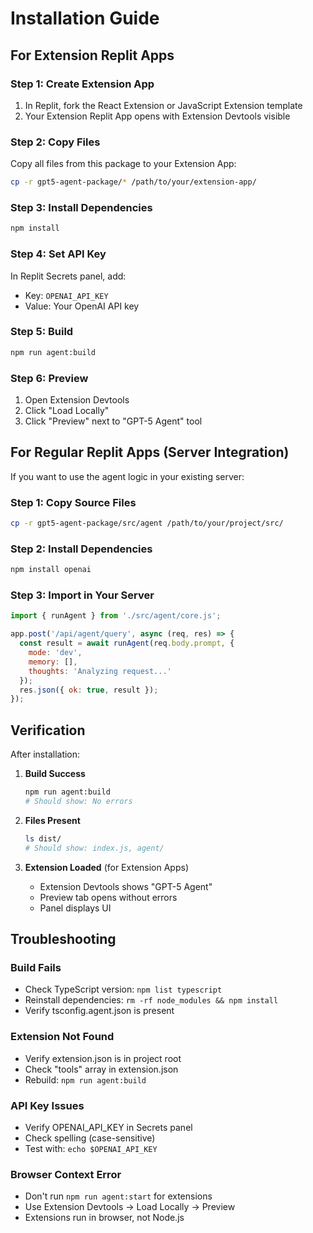# Installation Guide

## For Extension Replit Apps

### Step 1: Create Extension App
1. In Replit, fork the React Extension or JavaScript Extension template
2. Your Extension Replit App opens with Extension Devtools visible

### Step 2: Copy Files
Copy all files from this package to your Extension App:
```bash
cp -r gpt5-agent-package/* /path/to/your/extension-app/
```

### Step 3: Install Dependencies
```bash
npm install
```

### Step 4: Set API Key
In Replit Secrets panel, add:
- Key: `OPENAI_API_KEY`
- Value: Your OpenAI API key

### Step 5: Build
```bash
npm run agent:build
```

### Step 6: Preview
1. Open Extension Devtools
2. Click "Load Locally"
3. Click "Preview" next to "GPT-5 Agent" tool

## For Regular Replit Apps (Server Integration)

If you want to use the agent logic in your existing server:

### Step 1: Copy Source Files
```bash
cp -r gpt5-agent-package/src/agent /path/to/your/project/src/
```

### Step 2: Install Dependencies
```bash
npm install openai
```

### Step 3: Import in Your Server
```javascript
import { runAgent } from './src/agent/core.js';

app.post('/api/agent/query', async (req, res) => {
  const result = await runAgent(req.body.prompt, {
    mode: 'dev',
    memory: [],
    thoughts: 'Analyzing request...'
  });
  res.json({ ok: true, result });
});
```

## Verification

After installation:

1. **Build Success**
   ```bash
   npm run agent:build
   # Should show: No errors
   ```

2. **Files Present**
   ```bash
   ls dist/
   # Should show: index.js, agent/
   ```

3. **Extension Loaded** (for Extension Apps)
   - Extension Devtools shows "GPT-5 Agent"
   - Preview tab opens without errors
   - Panel displays UI

## Troubleshooting

### Build Fails
- Check TypeScript version: `npm list typescript`
- Reinstall dependencies: `rm -rf node_modules && npm install`
- Verify tsconfig.agent.json is present

### Extension Not Found
- Verify extension.json is in project root
- Check "tools" array in extension.json
- Rebuild: `npm run agent:build`

### API Key Issues
- Verify OPENAI_API_KEY in Secrets panel
- Check spelling (case-sensitive)
- Test with: `echo $OPENAI_API_KEY`

### Browser Context Error
- Don't run `npm run agent:start` for extensions
- Use Extension Devtools → Load Locally → Preview
- Extensions run in browser, not Node.js

